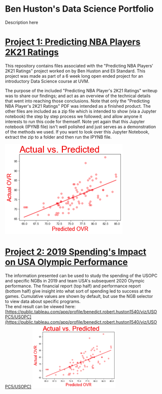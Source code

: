 # Ben Huston's Data Science Portfolio
Description here

# [Project 1: Predicting NBA Players 2K21 Ratings](https://github.com/Hustonb/Predicting-NBA-Players-2K21-Ratings)
This repository contains files associated with the "Predicting NBA Players’ 2K21 Ratings" project worked on by Ben Huston and Eli Standard. This project was made as part of a 6 week long open ended project for an introductory Data Science course at UVM.

The purpose of the included "Predicting NBA Player's 2K21 Ratings" writeup was to share our findings; and act as an overview of the technical details that went into reaching those conclusions. Note that only the "Predicting NBA Player's 2K21 Ratings" PDF was intended as a finished product. The other files are included as a zip file which is intended to show (via a Jupyter notebook) the step by step process we followed; and allow anyone it interests to run this code for themself. Note yet again that this Jupyter notebook (IPYNB file) isn't well polished and just serves as a demonstration of  the methods we used. If you want to look over this Jupyter Notebook, extract the zip to a folder and then run the IPYNB file. 

![](/Images/ActualVsPredicted.png)

# [Project 2: 2019 Spending's Impact on USA Olympic Performance](https://github.com/Hustonb/2019-Spending-s-Impact-on-USA-Olympic-Performance)
The information presented can be used to study the spending of the USOPC and specific NGBs in 2019 and team USA's subsequent 2020 Olympic performance. The financial report (top half) and performance report (bottom half) give insight into what sort of spending led to success at the games. Cumulative values are shown by default, but use the NGB selector to view data about specific programs.
<br>
The end result can be viewed here: [https://public.tableau.com/app/profile/benedict.robert.huston1540/viz/USOPC5/USOPC](https://public.tableau.com/app/profile/benedict.robert.huston1540/viz/USOPC5/USOPC)
<img src=/Images/ActualVsPredicted.png alt="ActualVsPredicted" width="275"/>
